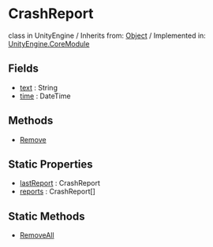 # CrashReport
class in UnityEngine
 / Inherits from: <a href="https://docs.unity3d.com/6000.2/Documentation/ScriptReference/Object.html">Object</a> / Implemented in: <a href="https://docs.unity3d.com/6000.2/Documentation/ScriptReference/UnityEngine.CoreModule.html">UnityEngine.CoreModule</a>

## Fields
- <a href="https://docs.unity3d.com/6000.2/Documentation/ScriptReference/CrashReport-text.html">text</a> : String
- <a href="https://docs.unity3d.com/6000.2/Documentation/ScriptReference/CrashReport-time.html">time</a> : DateTime

## Methods
- <a href="https://docs.unity3d.com/6000.2/Documentation/ScriptReference/CrashReport.Remove.html">Remove</a>

## Static Properties
- <a href="https://docs.unity3d.com/6000.2/Documentation/ScriptReference/CrashReport-lastReport.html">lastReport</a> : CrashReport
- <a href="https://docs.unity3d.com/6000.2/Documentation/ScriptReference/CrashReport-reports.html">reports</a> : CrashReport[]

## Static Methods
- <a href="https://docs.unity3d.com/6000.2/Documentation/ScriptReference/CrashReport.RemoveAll.html">RemoveAll</a>
